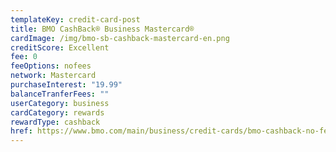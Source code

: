 ```yaml
---
templateKey: credit-card-post
title: BMO CashBack® Business Mastercard®
cardImage: /img/bmo-sb-cashback-mastercard-en.png
creditScore: Excellent
fee: 0
feeOptions: nofees
network: Mastercard
purchaseInterest: "19.99"
balanceTranferFees: ""
userCategory: business
cardCategory: rewards
rewardType: cashback
href: https://www.bmo.com/main/business/credit-cards/bmo-cashback-no-fee-business-mastercard/
---
```

